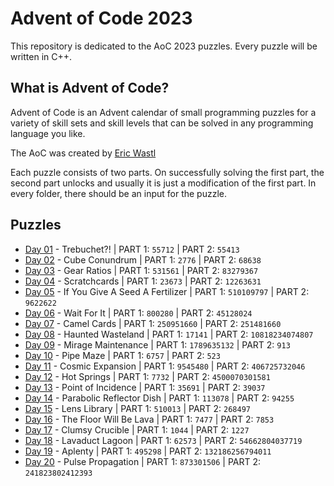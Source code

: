 # Advent of Code 2023
This repository is dedicated to the AoC 2023 puzzles. Every puzzle will be written in C++. 

## What is Advent of Code?
Advent of Code is an Advent calendar of small programming puzzles for a variety of skill sets and skill levels that can be solved in any programming language you like.

The AoC was created by [Eric Wastl](http://was.tl)

Each puzzle consists of two parts. On successfully solving the first part, the second part unlocks and usually it is just a modification of the first part. In every folder, there should be an input for the puzzle.

## Puzzles

* [Day 01](https://github.com/mnhtrieu/advent2023/tree/master/01_day) - Trebuchet?! | PART 1: `55712` | PART 2: `55413`
* [Day 02](https://github.com/mnhtrieu/advent2023/tree/master/02_day) - Cube Conundrum | PART 1: `2776` | PART 2: `68638`
* [Day 03](https://github.com/mnhtrieu/advent2023/tree/master/03_day) - Gear Ratios | PART 1: `531561` | PART 2: `83279367`
* [Day 04](https://github.com/mnhtrieu/advent2023/tree/master/04_day) - Scratchcards | PART 1: `23673` | PART 2: `12263631`
* [Day 05](https://github.com/mnhtrieu/advent2023/tree/master/05_day) - If You Give A Seed A Fertilizer | PART 1: `510109797` | PART 2: `9622622`
* [Day 06](https://github.com/mnhtrieu/advent2023/tree/master/06_day) - Wait For It | PART 1: `800280` | PART 2: `45128024`
* [Day 07](https://github.com/mnhtrieu/advent2023/tree/master/07_day) - Camel Cards | PART 1: `250951660` | PART 2: `251481660`
* [Day 08](https://github.com/mnhtrieu/advent2023/tree/master/08_day) - Haunted Wasteland | PART 1: `17141` | PART 2: `10818234074807`
* [Day 09](https://github.com/mnhtrieu/advent2023/tree/master/09_day) - Mirage Maintenance | PART 1: `1789635132` | PART 2: `913`
* [Day 10](https://github.com/mnhtrieu/advent2023/tree/master/10_day) - Pipe Maze | PART 1: `6757` | PART 2: `523`
* [Day 11](https://github.com/mnhtrieu/advent2023/tree/master/11_day) - Cosmic Expansion | PART 1: `9545480` | PART 2: `406725732046`
* [Day 12](https://github.com/mnhtrieu/advent2023/tree/master/12_day) - Hot Springs | PART 1: `7732` | PART 2: `4500070301581`
* [Day 13](https://github.com/mnhtrieu/advent2023/tree/master/13_day) - Point of Incidence | PART 1: `35691` | PART 2: `39037`
* [Day 14](https://github.com/mnhtrieu/advent2023/tree/master/14_day) - Parabolic Reflector Dish | PART 1: `113078` | PART 2: `94255`
* [Day 15](https://github.com/mnhtrieu/advent2023/tree/master/15_day) - Lens Library | PART 1: `510013` | PART 2: `268497`
* [Day 16](https://github.com/mnhtrieu/advent2023/tree/master/16_day) - The Floor Will Be Lava | PART 1: `7477` | PART 2: `7853`
* [Day 17](https://github.com/mnhtrieu/advent2023/tree/master/17_day) - Clumsy Crucible | PART 1: `1044` | PART 2: `1227`
* [Day 18](https://github.com/mnhtrieu/advent2023/tree/master/18_day) - Lavaduct Lagoon | PART 1: `62573` | PART 2: `54662804037719`
* [Day 19](https://github.com/mnhtrieu/advent2023/tree/master/19_day) - Aplenty | PART 1: `495298` | PART 2: `132186256794011`
* [Day 20](https://github.com/mnhtrieu/advent2023/tree/master/20_day) - Pulse Propagation | PART 1: `873301506` | PART 2: `241823802412393`
